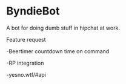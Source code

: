 # ByndieBot
A bot for doing dumb stuff in hipchat at work.

Feature request

-Beertimer countdown time on command

-RP integration

-yesno.wtf/#api
